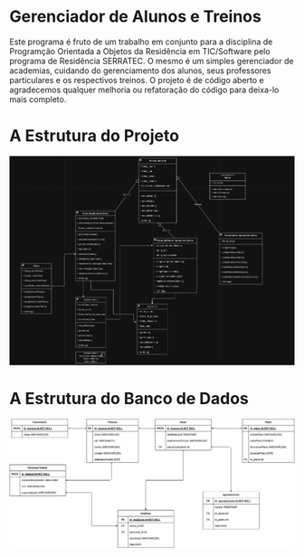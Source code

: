 # Gerenciador de Alunos e Treinos 
Este programa é fruto de um trabalho em conjunto para a disciplina de Programção Orientada a Objetos da Residência em TIC/Software pelo programa de Residência SERRATEC. O mesmo é um simples gerenciador de academias, cuidando do gerenciamento dos alunos, seus professores particulares e os respectivos treinos.
O projeto é de código aberto e agradecemos qualquer melhoria ou refatoração do código para deixa-lo mais completo.

# A Estrutura do Projeto

![UML do Projeto](./uml.jpg)

# A Estrutura do Banco de Dados 

![Banco de Dados do Projeto](./DiagramaBD.jpg)
